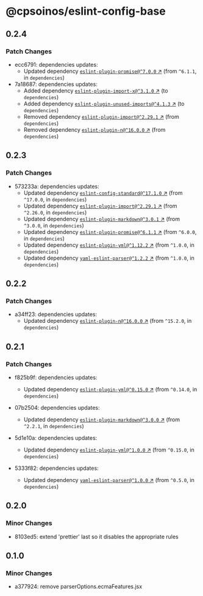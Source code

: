 # @cpsoinos/eslint-config-base

## 0.2.4

### Patch Changes

- ecc6791: dependencies updates:
  - Updated dependency [`eslint-plugin-promise@^7.0.0` ↗︎](https://www.npmjs.com/package/eslint-plugin-promise/v/7.0.0) (from `^6.1.1`, in `dependencies`)
- 7a18687: dependencies updates:
  - Added dependency [`eslint-plugin-import-x@^3.1.0` ↗︎](https://www.npmjs.com/package/eslint-plugin-import-x/v/3.1.0) (to `dependencies`)
  - Added dependency [`eslint-plugin-unused-imports@^4.1.3` ↗︎](https://www.npmjs.com/package/eslint-plugin-unused-imports/v/4.1.3) (to `dependencies`)
  - Removed dependency [`eslint-plugin-import@^2.29.1` ↗︎](https://www.npmjs.com/package/eslint-plugin-import/v/2.29.1) (from `dependencies`)
  - Removed dependency [`eslint-plugin-n@^16.0.0` ↗︎](https://www.npmjs.com/package/eslint-plugin-n/v/16.0.0) (from `dependencies`)

## 0.2.3

### Patch Changes

- 573233a: dependencies updates:
  - Updated dependency [`eslint-config-standard@^17.1.0` ↗︎](https://www.npmjs.com/package/eslint-config-standard/v/17.1.0) (from `^17.0.0`, in `dependencies`)
  - Updated dependency [`eslint-plugin-import@^2.29.1` ↗︎](https://www.npmjs.com/package/eslint-plugin-import/v/2.29.1) (from `^2.26.0`, in `dependencies`)
  - Updated dependency [`eslint-plugin-markdown@^3.0.1` ↗︎](https://www.npmjs.com/package/eslint-plugin-markdown/v/3.0.1) (from `^3.0.0`, in `dependencies`)
  - Updated dependency [`eslint-plugin-promise@^6.1.1` ↗︎](https://www.npmjs.com/package/eslint-plugin-promise/v/6.1.1) (from `^6.0.0`, in `dependencies`)
  - Updated dependency [`eslint-plugin-yml@^1.12.2` ↗︎](https://www.npmjs.com/package/eslint-plugin-yml/v/1.12.2) (from `^1.0.0`, in `dependencies`)
  - Updated dependency [`yaml-eslint-parser@^1.2.2` ↗︎](https://www.npmjs.com/package/yaml-eslint-parser/v/1.2.2) (from `^1.0.0`, in `dependencies`)

## 0.2.2

### Patch Changes

- a34ff23: dependencies updates:
  - Updated dependency [`eslint-plugin-n@^16.0.0` ↗︎](https://www.npmjs.com/package/eslint-plugin-n/v/16.0.0) (from `^15.2.0`, in `dependencies`)

## 0.2.1

### Patch Changes

- f825b9f: dependencies updates:

  - Updated dependency [`eslint-plugin-yml@^0.15.0` ↗︎](https://www.npmjs.com/package/eslint-plugin-yml/v/null) (from `^0.14.0`, in `dependencies`)

- 07b2504: dependencies updates:

  - Updated dependency [`eslint-plugin-markdown@^3.0.0` ↗︎](https://www.npmjs.com/package/eslint-plugin-markdown/v/3.0.0) (from `^2.2.1`, in `dependencies`)

- 5d1e10a: dependencies updates:

  - Updated dependency [`eslint-plugin-yml@^1.0.0` ↗︎](https://www.npmjs.com/package/eslint-plugin-yml/v/1.0.0) (from `^0.15.0`, in `dependencies`)

- 5333f82: dependencies updates:

  - Updated dependency [`yaml-eslint-parser@^1.0.0` ↗︎](https://www.npmjs.com/package/yaml-eslint-parser/v/1.0.0) (from `^0.5.0`, in `dependencies`)

## 0.2.0

### Minor Changes

- 8103ed5: extend 'prettier' last so it disables the appropriate rules

## 0.1.0

### Minor Changes

- a377924: remove parserOptions.ecmaFeatures.jsx
